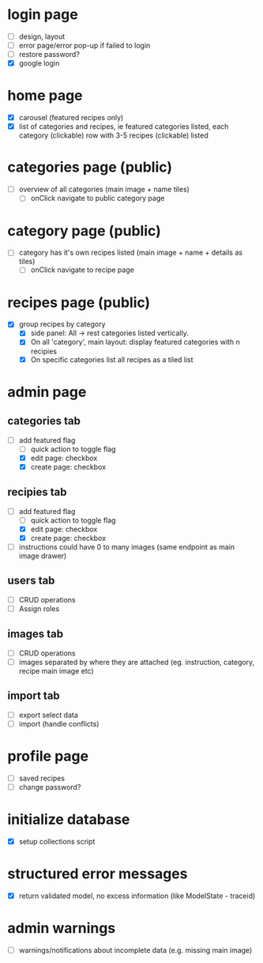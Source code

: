 # login page
- [ ] design, layout
- [ ] error page/error pop-up if failed to login
- [ ] restore password?
- [x] google login

# home page
- [x] carousel (featured recipes only)
- [x] list of categories and recipes, ie featured categories listed, each category (clickable) row with 3-5 recipes (clickable) listed

# categories page (public)
- [ ] overview of all categories (main image + name tiles)
  - [ ] onClick navigate to public category page

# category page (public)
- [ ] category has it's own recipes listed (main image + name + details as tiles)
  - [ ] onClick navigate to recipe page

# recipes page (public)
- [x] group recipes by category 
  - [x] side panel: All -> rest categories listed vertically. 
  - [x] On all 'category', main layout: display featured categories with n recipies
  - [x] On specific categories list all recipes as a tiled list

# admin page 
## categories tab
- [ ] add featured flag
  - [ ] quick action to toggle flag
  - [x] edit page: checkbox
  - [x] create page: checkbox

## recipies tab
- [ ] add featured flag
  - [ ] quick action to toggle flag
  - [x] edit page: checkbox
  - [x] create page: checkbox
- [ ] instructions could have 0 to many images (same endpoint as main image drawer)

## users tab
- [ ] CRUD operations
- [ ] Assign roles

## images tab
- [ ] CRUD operations
- [ ] images separated by where they are attached (eg. instruction, category, recipe main image etc)

## import tab
- [ ] export select data
- [ ] import (handle conflicts)

# profile page 
- [ ] saved recipes
- [ ] change password?

# initialize database
- [x] setup collections script

# structured error messages
- [x] return validated model, no excess information (like ModelState - traceid)

# admin warnings
- [ ] warnings/notifications about incomplete data (e.g. missing main image)